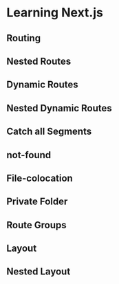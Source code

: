 # Learning Next.js

## Routing

## Nested Routes

## Dynamic Routes

## Nested Dynamic Routes

## Catch all Segments

## not-found

## File-colocation

## Private Folder

## Route Groups

## Layout

## Nested Layout
